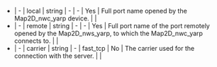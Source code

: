  * | -     |  local        | string  | -   |   -           | Yes          | Full port name opened by the Map2D_nwc_yarp device.                             |       |
 * | -     |  remote       | string  | -   |   -           | Yes          | Full port name of the port remotely opened by the Map2D_nws_yarp, to which the Map2D_nwc_yarp connects to.           |  |
 * | -     |  carrier      | string  | -   | fast_tcp      | No           | The carrier used for the connection with the server.          |  |

